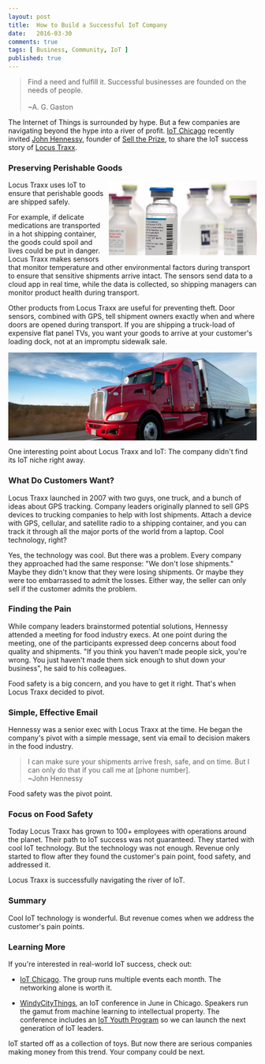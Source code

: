 ```yaml
---
layout: post
title:  How to Build a Successful IoT Company
date:   2016-03-30
comments: true
tags: [ Business, Community, IoT ]
published: true
---
```


>Find a need and fulfill it. Successful businesses are founded on the needs of people.<br/>&nbsp;<br/>~A. G. Gaston

The Internet of Things is surrounded by hype. But a few companies are navigating beyond the hype into a river of profit. [IoT Chicago](http://www.meetup.com/Internet-of-Things-IoT-Chicago/) recently invited [John Hennessy](https://www.linkedin.com/in/selltheprize), founder of [Sell the Prize](http://www.selltheprize.com/), to share the IoT success story of [Locus Traxx](http://www.locustraxx.com/).

<!--more-->

### Preserving Perishable Goods

<img src="/images/medicine.jpg" align="right" width="300" style="margin-left:10px;">
Locus Traxx uses IoT to ensure that perishable goods are shipped safely. 

For example, if delicate medications are transported in a hot shipping container, the goods could spoil and lives could be put in danger. Locus Traxx makes sensors that monitor temperature and other environmental factors during transport to ensure that sensitive shipments arrive intact. The sensors send data to a cloud app in real time, while the data is collected, so shipping managers can monitor product health during transport.

Other products from Locus Traxx are useful for preventing theft. Door sensors, combined with GPS, tell shipment owners exactly when and where doors are opened during transport. If you are shipping a truck-load of expensive flat panel TVs, you want your goods to arrive at your customer's loading dock, not at an impromptu sidewalk sale.

<img src="/images/gps_tracking_truck.jpg" align="center">

One interesting point about Locus Traxx and IoT: The company didn't find its IoT niche right away. 

### What Do Customers Want?

Locus Traxx launched in 2007 with two guys, one truck, and a bunch of ideas about GPS tracking. Company leaders originally planned to sell GPS devices to trucking companies to help with lost shipments. Attach a device with GPS, cellular, and satellite radio to a shipping container, and you can track it through all the major ports of the world from a laptop. Cool technology, right?

Yes, the technology was cool. But there was a problem. Every company they approached had the same response: "We don't lose shipments." Maybe they didn't know that they were losing shipments. Or maybe they were too embarrassed to admit the losses. Either way, the seller can only sell if the customer admits the problem.

### Finding the Pain

While company leaders brainstormed potential solutions, Hennessy attended a meeting for food industry execs. At one point during the meeting, one of the participants expressed deep concerns about food quality and shipments. "If you think you haven't made people sick, you're wrong. You just haven't made them sick enough to shut down your business", he said to his colleagues.

Food safety is a big concern, and you have to get it right. That's when Locus Traxx decided to pivot.

### Simple, Effective Email

Hennessy was a senior exec with Locus Traxx at the time. He began the company's pivot with a simple message, sent via email to decision makers in the food industry.

>I can make sure your shipments arrive fresh, safe, and on time. But I can only do that if you call me at [phone number].<br/>~John Hennessy

Food safety was the pivot point.

### Focus on Food Safety

Today Locus Traxx has grown to 100+ employees with operations around the planet. Their path to IoT success was not guaranteed. They started with cool IoT technology. But the technology was not enough. Revenue only started to flow after they found the customer's pain point, food safety, and addressed it. 

Locus Traxx is successfully navigating the river of IoT.

### Summary

Cool IoT technology is wonderful. But revenue comes when we address the customer's pain points.

### Learning More

If you're interested in real-world IoT success, check out:

* [IoT Chicago](http://www.meetup.com/Internet-of-Things-IoT-Chicago/). The group runs multiple events each month. The networking alone is worth it.

* [WindyCityThings](http://windycitythings.com), an IoT conference in June in Chicago. Speakers run the gamut from machine learning to intellectual property. The conference includes an [IoT Youth Program](https://windycitythings.com/iot-youth-program/) so we can launch the next generation of IoT leaders.

IoT started off as a collection of toys. But now there are serious companies making money from this trend. Your company could be next.
